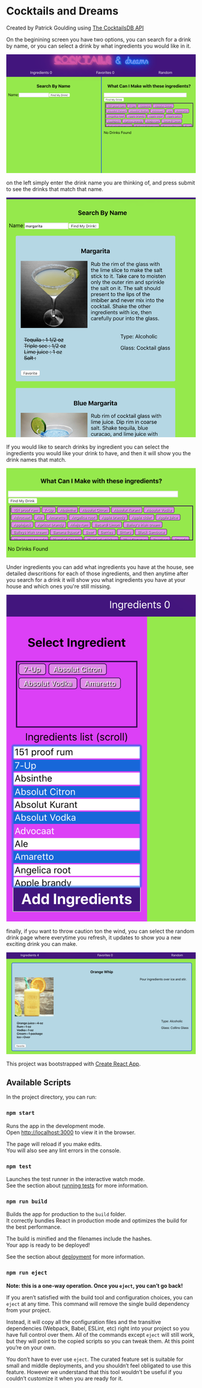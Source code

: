 # Cocktails and Dreams

Created by Patrick Goulding using [The CocktailsDB API](https://www.thecocktaildb.com/api.php)


On the beginining screen you have two options, you can search for a drink by name, or you can select a drink by what ingredients you would like in it.

![Home Page](./src/images/homePage.png)


on the left simply enter the drink name you are thinking of, and press submit to see the drinks that match that name.

![Search Function](./src/images/searchByName.png)


If you would like to search drinks by ingredient you can select the ingredients you would like your drink to have, and then it will show you the drink names that match.

![Search Ingredient Func](./src/images/multi-ingredientSelect.png)


Under ingredients you can add what ingredients you have at the house, see detailed dwscritions for each of those ingredients, and then anytime after you search for a drink it will show you what ingredients you have at your house and which ones you're still missing.

![Ingredient Sidebar](./src/images/sidebar.png)


finally, if you want to throw caution ton the wind, you can select the random drink page where everytime you refresh, it updates to show you a new exciting drink you can make.

![Random Drink Page](./src/images/randomdrink.png)

This project was bootstrapped with [Create React App](https://github.com/facebook/create-react-app).

## Available Scripts

In the project directory, you can run:

### `npm start`

Runs the app in the development mode.<br>
Open [http://localhost:3000](http://localhost:3000) to view it in the browser.

The page will reload if you make edits.<br>
You will also see any lint errors in the console.

### `npm test`

Launches the test runner in the interactive watch mode.<br>
See the section about [running tests](https://facebook.github.io/create-react-app/docs/running-tests) for more information.

### `npm run build`

Builds the app for production to the `build` folder.<br>
It correctly bundles React in production mode and optimizes the build for the best performance.

The build is minified and the filenames include the hashes.<br>
Your app is ready to be deployed!

See the section about [deployment](https://facebook.github.io/create-react-app/docs/deployment) for more information.

### `npm run eject`

**Note: this is a one-way operation. Once you `eject`, you can’t go back!**

If you aren’t satisfied with the build tool and configuration choices, you can `eject` at any time. This command will remove the single build dependency from your project.

Instead, it will copy all the configuration files and the transitive dependencies (Webpack, Babel, ESLint, etc) right into your project so you have full control over them. All of the commands except `eject` will still work, but they will point to the copied scripts so you can tweak them. At this point you’re on your own.

You don’t have to ever use `eject`. The curated feature set is suitable for small and middle deployments, and you shouldn’t feel obligated to use this feature. However we understand that this tool wouldn’t be useful if you couldn’t customize it when you are ready for it.

